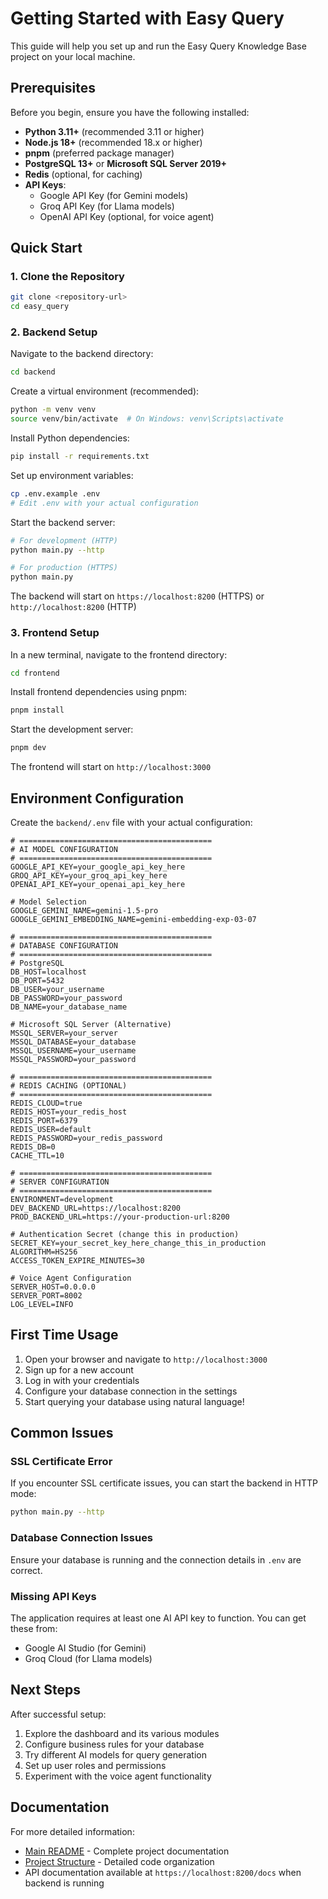 # Getting Started with Easy Query

This guide will help you set up and run the Easy Query Knowledge Base project on your local machine.

## Prerequisites

Before you begin, ensure you have the following installed:
- **Python 3.11+** (recommended 3.11 or higher)
- **Node.js 18+** (recommended 18.x or higher)
- **pnpm** (preferred package manager)
- **PostgreSQL 13+** or **Microsoft SQL Server 2019+**
- **Redis** (optional, for caching)
- **API Keys**:
  - Google API Key (for Gemini models)
  - Groq API Key (for Llama models)
  - OpenAI API Key (optional, for voice agent)

## Quick Start

### 1. Clone the Repository

```bash
git clone <repository-url>
cd easy_query
```

### 2. Backend Setup

Navigate to the backend directory:
```bash
cd backend
```

Create a virtual environment (recommended):
```bash
python -m venv venv
source venv/bin/activate  # On Windows: venv\Scripts\activate
```

Install Python dependencies:
```bash
pip install -r requirements.txt
```

Set up environment variables:
```bash
cp .env.example .env
# Edit .env with your actual configuration
```

Start the backend server:
```bash
# For development (HTTP)
python main.py --http

# For production (HTTPS)
python main.py
```

The backend will start on `https://localhost:8200` (HTTPS) or `http://localhost:8200` (HTTP)

### 3. Frontend Setup

In a new terminal, navigate to the frontend directory:
```bash
cd frontend
```

Install frontend dependencies using pnpm:
```bash
pnpm install
```

Start the development server:
```bash
pnpm dev
```

The frontend will start on `http://localhost:3000`

## Environment Configuration

Create the `backend/.env` file with your actual configuration:

```env
# ===========================================
# AI MODEL CONFIGURATION
# ===========================================
GOOGLE_API_KEY=your_google_api_key_here
GROQ_API_KEY=your_groq_api_key_here
OPENAI_API_KEY=your_openai_api_key_here

# Model Selection
GOOGLE_GEMINI_NAME=gemini-1.5-pro
GOOGLE_GEMINI_EMBEDDING_NAME=gemini-embedding-exp-03-07

# ===========================================
# DATABASE CONFIGURATION
# ===========================================
# PostgreSQL
DB_HOST=localhost
DB_PORT=5432
DB_USER=your_username
DB_PASSWORD=your_password
DB_NAME=your_database_name

# Microsoft SQL Server (Alternative)
MSSQL_SERVER=your_server
MSSQL_DATABASE=your_database
MSSQL_USERNAME=your_username
MSSQL_PASSWORD=your_password

# ===========================================
# REDIS CACHING (OPTIONAL)
# ===========================================
REDIS_CLOUD=true
REDIS_HOST=your_redis_host
REDIS_PORT=6379
REDIS_USER=default
REDIS_PASSWORD=your_redis_password
REDIS_DB=0
CACHE_TTL=10

# ===========================================
# SERVER CONFIGURATION
# ===========================================
ENVIRONMENT=development
DEV_BACKEND_URL=https://localhost:8200
PROD_BACKEND_URL=https://your-production-url:8200

# Authentication Secret (change this in production)
SECRET_KEY=your_secret_key_here_change_this_in_production
ALGORITHM=HS256
ACCESS_TOKEN_EXPIRE_MINUTES=30

# Voice Agent Configuration
SERVER_HOST=0.0.0.0
SERVER_PORT=8002
LOG_LEVEL=INFO
```

## First Time Usage

1. Open your browser and navigate to `http://localhost:3000`
2. Sign up for a new account
3. Log in with your credentials
4. Configure your database connection in the settings
5. Start querying your database using natural language!

## Common Issues

### SSL Certificate Error
If you encounter SSL certificate issues, you can start the backend in HTTP mode:
```bash
python main.py --http
```

### Database Connection Issues
Ensure your database is running and the connection details in `.env` are correct.

### Missing API Keys
The application requires at least one AI API key to function. You can get these from:
- Google AI Studio (for Gemini)
- Groq Cloud (for Llama models)

## Next Steps

After successful setup:
1. Explore the dashboard and its various modules
2. Configure business rules for your database
3. Try different AI models for query generation
4. Set up user roles and permissions
5. Experiment with the voice agent functionality

## Documentation

For more detailed information:
- [Main README](README.md) - Complete project documentation
- [Project Structure](PROJECT_STRUCTURE.md) - Detailed code organization
- API documentation available at `https://localhost:8200/docs` when backend is running